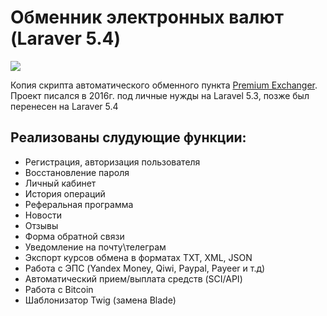 # Обменник электронных валют (Laraver 5.4)
<img src="https://i.imgur.com/sIEpmLS.png">

Копия скрипта автоматического обменного пункта [Premium Exchanger](https://exchange.premiumexchanger.com/).
<br/>
Проект писался в 2016г. под личные нужды на Laravel 5.3, позже был перенесен на Laraver 5.4

## Реализованы слудующие функции:

- Регистрация, авторизация пользователя
- Восстановление пароля
- Личный кабинет
- История операций
- Реферальная программа
- Новости
- Отзывы
- Форма обратной связи
- Уведомление на почту\телеграм
- Экспорт курсов обмена в форматах TXT, XML, JSON
- Работа с ЭПС (Yandex Money, Qiwi, Paypal, Payeer и т.д)
- Автоматический прием/выплата средств (SCI/API)
- Работа с Bitcoin
- Шаблонизатор Twig (замена Blade)
